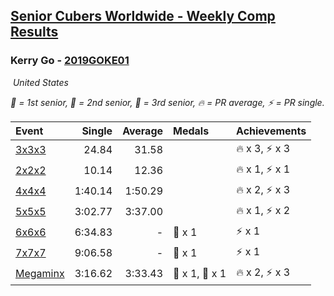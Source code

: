 <style>table {white-space: nowrap;}</style>
<link rel="stylesheet" type="text/css" href="/scw-comp/css/flags.css" />

## [Senior Cubers Worldwide - Weekly Comp Results](/scw-comp/results/)
### Kerry Go - [2019GOKE01](https://www.worldcubeassociation.org/persons/2019GOKE01)

<i class="flag flag-US" />&nbsp;United States

<span style="white-space: nowrap;">🥇 = 1st senior</span>, <span style="white-space: nowrap;">🥈 = 2nd senior</span>, <span style="white-space: nowrap;">🥉 = 3rd senior</span>, <span style="white-space: nowrap;">🔥 = PR average</span>, <span style="white-space: nowrap;">⚡ = PR single</span>.

| Event | Single | Average | Medals | Achievements|
| :-- | --: | --: | :-- | :-- |
| [3x3x3](333.md) | 24.84 | 31.58 |  | 🔥 x 3, ⚡ x 3 |
| [2x2x2](222.md) | 10.14 | 12.36 |  | 🔥 x 1, ⚡ x 1 |
| [4x4x4](444.md) | 1:40.14 | 1:50.29 |  | 🔥 x 2, ⚡ x 3 |
| [5x5x5](555.md) | 3:02.77 | 3:37.00 |  | 🔥 x 1, ⚡ x 2 |
| [6x6x6](666.md) | 6:34.83 | - | 🥈 x 1 | ⚡ x 1 |
| [7x7x7](777.md) | 9:06.58 | - | 🥈 x 1 | ⚡ x 1 |
| [Megaminx](minx.md) | 3:16.62 | 3:33.43 | 🥈 x 1, 🥉 x 1 | 🔥 x 2, ⚡ x 3 |

<!-- Global site tag (gtag.js) - Google Analytics -->
<script async src="https://www.googletagmanager.com/gtag/js?id=UA-86348435-3"></script>
<script>window.dataLayer = window.dataLayer || []; function gtag() {dataLayer.push(arguments);} gtag('js', new Date()); gtag('config', 'UA-86348435-3');</script>
